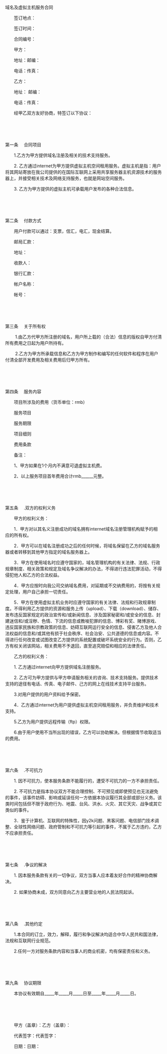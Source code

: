 



域名及虚拟主机服务合同



 

　　签订地点：

　　签订时间：

　　合同编号：　　

　　甲方：

　　地址：邮编：

　　电话：传真：　　

　　乙方：

　　地址： 邮编：

　　电话：传真：　　

　　经甲乙双方友好协商，特签订以下协议：

　　

　　

第一条
　合同项目

　　1.乙方为甲方提供域名注册及相关的技术支持服务。

　　2. 乙方通过internet为甲方提供虚拟主机空间租用服务。虚拟主机是指：用户将其网站寄放在我公司提供的在国际互联网上采用共享服务器主机资源技术的服务器上，并接受相关技术及网络支持服务，也就是网站空间服务。

　　3. 乙方为甲方提供的虚拟主机可承载用户发布的各种合法信息。

　　

　　

第二条
　付款方式

　　用户付款可以通过：支票，信汇，电汇，现金结算。

　　邮局汇款：

　　地址：

　　收款人：

　　银行汇款：

　　帐户名称：

　　帐号：

　　

　　

第三条
　关于所有权

　　 1.由乙方代甲方所注册的域名，用户所上载的（合法）信息的版权自甲方付清所有费用之日起为用户所持有。

　　 2.乙方为甲方所承载信息和乙方为甲方制作和编写的任何软件和程序在用户付清全部开发费用及相关费用后归甲方所有。

　　

　　

第四条
　服务内容

　　项目所涉及的费用（货币单位：rmb）

　　服务项目

　　服务期限

　　项目细则

　　费用条款

　　备注：

　　1、甲方如果在1个月内不满意可退虚拟主机费。

　　2、以上服务项目首年费用合计rmb______元整。

　　

　　

第五条
　.双方的权利义务

　　甲方的权利义务：

　　1．甲方对以其名义注册成功的域名拥有internet域名注册管理机构赋予的相应的所有权。

　　2．甲方可以在域名注册成功之后的任何时候，将域名保留在乙方的域名服务器或者转移到其他甲方指定的域名服务器上。

　　3．甲方在使用域名时应遵守国家的，域名管理机构的有关法律、法规、行政规章制度、相关政策和规定及域名争议解决的办法，不得进行违法犯罪活动，不得侵犯他人和乙方的合法权益。

　　4．甲方应按时向我公司交纳域名费用，对延期或不交纳费用的，将按有关规定处理，用户自己承担一切责任。

　　5．甲方在使用虚拟主机业务时应遵守国家的有关法律、法规和行政规章制度。不得利用乙方提供的资源和服务上传（upload）、下载（download）、储存、发布违反国家规定的政治宣传和/或新闻信息、涉及国家秘密和/或安全的信息、封建迷信和/或淫秽、色情、下流的信息或教唆犯罪的信息、博彩有奖、赌博游戏、违反国家民族和宗教政策的信息、妨碍互联网运行安全的信息、侵害乙方及他人合法权益的信息和/或其他有损于社会秩序、社会治安、公共道德的信息或内容。不得进行任何改变或试图改变乙方提供的系统配置或破坏系统安全的行为。否则，乙方有权关闭该网站，相关费用不予退回，直至追究赔偿和相应的法律责任。　　

　　乙方的权利义务：

　　1. 乙方通过internet向甲方提供域名注册服务。

　　2. 乙方可为甲方提供与甲方申请服务相关的咨询、技术支持服务。提供技术支持的途径有电话、传真、电子邮件、己方的网上在线技术支持平台服务。

　　3.对用户提供的用户资料给予保密。

　　4．乙方通过internet为用户提供虚拟主机空间租用服务，并负责维护和技术支持。

　　5.乙方为用户提供远程传输（ftp）权限。

　　6.由于用户使用不当所出现的错误，乙方可以协助解决。但根据情节收取适当的费用。

　　

　　

第六条
　.不可抗力

　　1. 因不可抗力，使本服务条款不能履行的，遭受不可抗力的一方不承担责任。

　　2. 不可抗力是指本协议双方不能合理控制、不可预见或即使预见也无法避免的事件，该事件妨碍、影响或延误任何一方依据本协议履行其全部或部分义务。该类时间包括但不限于政府行为、地震、台风、洪水、火灾、其它天灾、战争或其它类似的事件。

　　3．鉴于计算机、互联网的特殊性，因y2k问题、黑客问题、电信部门技术调整、全球性网络问题、政府管制和不可抗力等引起的事件，不属于乙方违约，乙方不应承担责任。

　　

　　

第七条
　.争议的解决

　　1. 因本服务条款有关的一切争议，双方当事人应本着友好合作的精神协商解决。

　　2. 如果协商未成，双方同意向乙方主要营业地的人民法院起诉。

　　

　　

第八条
　.其他约定

　　1.本合同的订立，效力，解释，履行和争议解决均适合中华人民共和国法律，法规和互联网行业规范。

　　2.任何一方对服务条款内容和当事人的商业机密，均有保密责任和义务。

　　

　　

第九条
　协议期限

　　本协议有效期自_____年_____月_____日至_____年_____月_____日。　　

　　

　　

　　甲方（盖章）：乙方（盖章）：

　　代表签字：代表签字：

　　日期：日期：